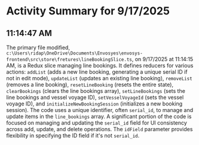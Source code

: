 # Activity Summary for 9/17/2025

## 11:14:47 AM
The primary file modified, `c:\Users\ridap\OneDrive\Documents\Envosyes\envosys-frontend\src\store\fretures\lineBookingSlice.ts`, on 9/17/2025 at 11:14:15 AM, is a Redux slice managing line bookings.  It defines reducers for various actions: `addList` (adds a new line booking, generating a unique serial ID if not in edit mode), `updateList` (updates an existing line booking), `removeList` (removes a line booking), `resetLineBooking` (resets the entire state), `clearBookings` (clears the line bookings array), `setLineBookings` (sets the line bookings and vessel voyage ID), `setVesselVoyageId` (sets the vessel voyage ID), and `initializeNewBookingSession` (initializes a new booking session).  The code uses a unique identifier, often `serial_id`, to manage and update items in the `line_bookings` array.  A significant portion of the code is focused on managing and updating the `serial_id` field for UI consistency across add, update, and delete operations.  The `idField` parameter provides flexibility in specifying the ID field if it's not `serial_id`.
